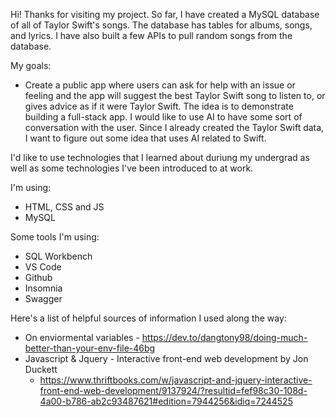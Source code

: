 Hi! Thanks for visiting my project. So far, I have created a MySQL database of all of Taylor Swift's songs. The database has tables for albums, songs, and lyrics. I have also built a few APIs to pull random songs from the database. 

My goals:
- Create a public app where users can ask for help with an issue or feeling and the app will suggest the best Taylor Swift song to listen to, or gives advice as if it were Taylor Swift. The idea is to demonstrate building a full-stack app. I would like to use AI to have some sort of conversation with the user. Since I already created the Taylor Swift data, I want to figure out some idea that uses AI related to Swift. 

I'd like to use technologies that I learned about duriung my undergrad as well as some technologies I've been introduced to at work.

I'm using:
- HTML, CSS and JS
- MySQL
 
Some tools I'm using:
- SQL Workbench
- VS Code
- Github
- Insomnia
- Swagger


Here's a list of helpful sources of information I used along the way:
- On enviormental variables - https://dev.to/dangtony98/doing-much-better-than-your-env-file-46bg
- Javascript & Jquery - Interactive front-end web development by Jon Duckett
  - https://www.thriftbooks.com/w/javascript-and-jquery-interactive-front-end-web-development/9137924/?resultid=fef98c30-108d-4a00-b786-ab2c93487621#edition=7944256&idiq=7244525
